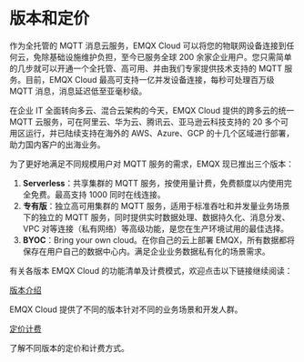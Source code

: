 # 版本和定价

作为全托管的 MQTT 消息云服务，EMQX Cloud 可以将您的物联网设备连接到任何云，免除基础设施维护负担，至今已服务全球 200 余家企业用户。您只需简单的几步就可以开通一个全托管、高可用、并由我们专家提供技术支持的 MQTT 服务。目前，EMQX Cloud 最高可支持一亿并发设备连接，每秒可处理百万级 MQTT 消息，消息延迟低至亚毫秒级。

在企业 IT 全面转向多云、混合云架构的今天，EMQX Cloud 提供的跨多云的统一 MQTT 云服务，可在阿里云、华为云、腾讯云、亚马逊云科技支持的 20 多个可用区运行，并已陆续支持在海外的 AWS、Azure、GCP 的十几个区域进行部署，助力国内客户的出海业务。

为了更好地满足不同规模用户对 MQTT 服务的需求，EMQX 现已推出三个版本：

1. **Serverless**：共享集群的 MQTT 服务，按使用量计费，免费额度以内使用完全免费。最高支持 1000 同时在线连接。
2. **专有版**：独立高可用集群的 MQTT 服务，适用于标准吞吐和并发量业务场景下的独立的 MQTT 服务，同时提供实时数据处理、数据持久化、消息分发、VPC 对等连接（私有网络）等高级功能，是您在生产环境试用的最佳选择。
3. **BYOC**：Bring your own cloud。在你自己的云上部署 EMQX，所有数据都将保存在用户自己的数据中心内。满足企业业务数据私有化的场景需求。



有关各版本 EMQX Cloud 的功能清单及计费模式，欢迎点击以下链接继续阅读：

[版本介绍](./plans.md)

EMQX Cloud 提供了不同的版本针对不同的业务场景和开发人群。

[定价计费](./pricing.md)

了解不同版本的定价和计费方式。
